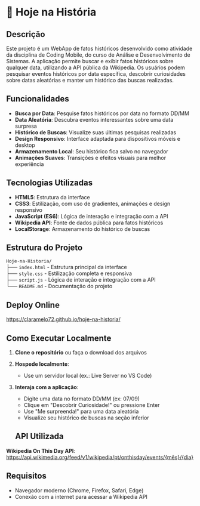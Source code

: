 # 📅 Hoje na História

## Descrição
Este projeto é um WebApp de fatos históricos desenvolvido como atividade da disciplina de Coding Mobile, do curso de Análise e Desenvolvimento de Sistemas. A aplicação permite buscar e exibir fatos históricos sobre qualquer data, utilizando a API pública da Wikipedia. Os usuários podem pesquisar eventos históricos por data específica, descobrir curiosidades sobre datas aleatórias e manter um histórico das buscas realizadas.

## Funcionalidades
- **Busca por Data**: Pesquise fatos históricos por data no formato DD/MM
- **Data Aleatória**: Descubra eventos interessantes sobre uma data surpresa
- **Histórico de Buscas**: Visualize suas últimas pesquisas realizadas
- **Design Responsivo**: Interface adaptada para dispositivos móveis e desktop
- **Armazenamento Local**: Seu histórico fica salvo no navegador
- **Animações Suaves**: Transições e efeitos visuais para melhor experiência

## Tecnologias Utilizadas
- **HTML5**: Estrutura da interface
- **CSS3**: Estilização, com uso de gradientes, animações e design responsivo
- **JavaScript (ES6)**: Lógica de interação e integração com a API
- **Wikipedia API**: Fonte de dados pública para fatos históricos
- **LocalStorage**: Armazenamento do histórico de buscas

## Estrutura do Projeto

`Hoje-na-Historia/`  
├── `index.html` - Estrutura principal da interface  
├── `style.css` - Estilização completa e responsiva  
├── `script.js` - Lógica de interação e integração com a API  
└── `README.md` - Documentação do projeto

## Deploy Online
https://claramelo72.github.io/hoje-na-historia/

## Como Executar Localmente
1. **Clone o repositório** ou faça o download dos arquivos
2. **Hospede localmente**:
   - Use um servidor local (ex.: Live Server no VS Code)

3. **Interaja com a aplicação**:
   - Digite uma data no formato DD/MM (ex: 07/09)
   - Clique em "Descobrir Curiosidade!" ou pressione Enter
   - Use "Me surpreenda!" para uma data aleatória
   - Visualize seu histórico de buscas na seção inferior

   ## API Utilizada
**Wikipedia On This Day API**:
https://api.wikimedia.org/feed/v1/wikipedia/pt/onthisday/events/{mês}/{dia}

## Requisitos
- Navegador moderno (Chrome, Firefox, Safari, Edge)
- Conexão com a internet para acessar a Wikipedia API
